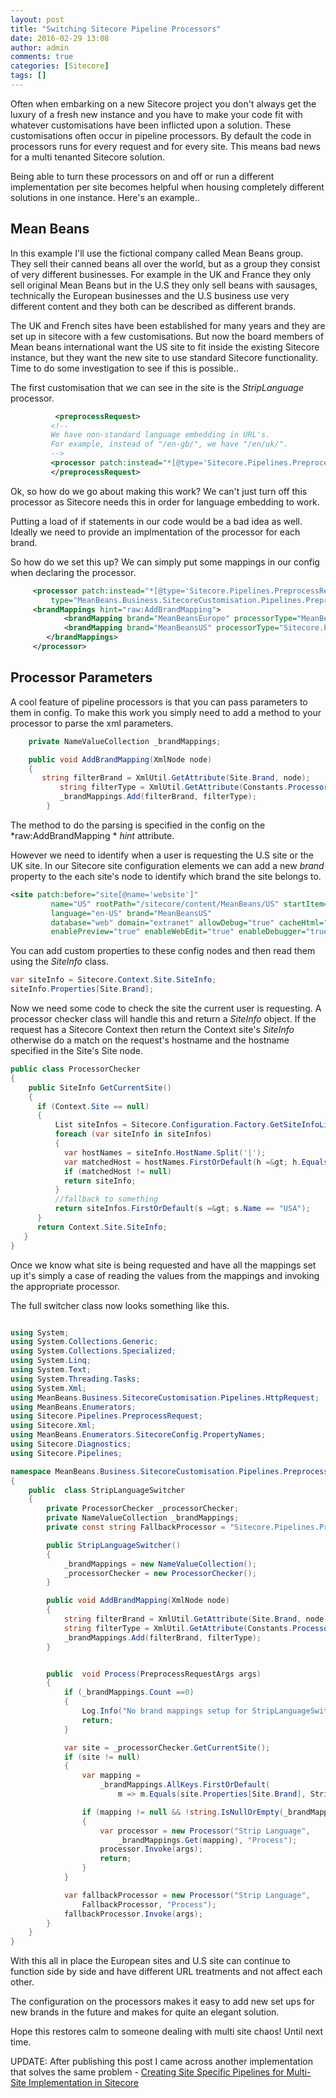 ```yaml
---
layout: post
title: "Switching Sitecore Pipeline Processors"
date: 2016-02-29 13:08
author: admin
comments: true
categories: [Sitecore]
tags: []
---
```

<span class="dropcap">O</span>ften when embarking on a new Sitecore project you don't always get the luxury of a fresh new instance and you have to make your code fit with whatever customisations have been inflicted upon a solution. These customisations often occur in pipeline processors. By default the code in processors runs for every request and for every site. This means bad news for a multi tenanted Sitecore solution.

<!-- more -->

Being able to turn these processors on and off or run a different implementation per site becomes helpful when housing completely different solutions in one instance. Here's an example..

## Mean Beans

In this example I'll use the fictional company called Mean Beans group. They sell their canned beans all over the world, but as a group they consist of very different businesses. For example in the UK and France they only sell original Mean Beans but in the U.S they only sell beans with sausages, technically the European businesses and the U.S business use very different content and they both can be described as different brands.

The UK and French sites have been established for many years and they are set up in sitecore with a few customisations. But now the board members of Mean beans international want the US site to fit inside the existing Sitecore instance, but they want the new site to use standard Sitecore functionality. Time to do some investigation to see if this is possible..

The first customisation that we can see in the site is the *StripLanguage* processor.

``` xml
          <preprocessRequest>
 	 	 <!--
 	 	 We have non-standard language embedding in URL's.
 	 	 For example, instead of "/en-gb/", we have "/en/uk/". 
 	 	 -->
 	 	 <processor patch:instead="*[@type='Sitecore.Pipelines.PreprocessRequest.StripLanguage, Sitecore.Kernel']" type="MeanBeans.SitecoreCustomisation.Pipelines.PreprocessRequest.StripCustomLanguageToken, MeanBeans.Business" />
         </preprocessRequest> 
```

Ok, so how do we go about making this work? We can't just turn off this processor as Sitecore needs this in order for language embedding to work.

Putting a load of if statements in our code would be a bad idea as well. Ideally we need to provide an implmentation of the processor for each brand.

So how do we set this up? We can simply put some mappings in our config when declaring the processor.

``` xml
     <processor patch:instead="*[@type='Sitecore.Pipelines.PreprocessRequest.StripLanguage, Sitecore.Kernel']"
 	 	 type="MeanBeans.Business.SitecoreCustomisation.Pipelines.PreprocessRequest.StripLanguageSwitcher, MeanBeans.Business">
 	 <brandMappings hint="raw:AddBrandMapping">
     	    <brandMapping brand="MeanBeansEurope" processorType="MeanBeans.Business.SitecoreCustomisation.Pipelines.PreprocessRequest.StripCustomLanguageToken, MeanBeans.Business"></brandMapping>
     	    <brandMapping brand="MeanBeansUS" processorType="Sitecore.Pipelines.PreprocessRequest.StripLanguage, Sitecore.Kernel"></brandMapping>
     	</brandMappings>
     </processor>
```

## Processor Parameters
A cool feature of pipeline processors is that you can pass parameters to them in config. To make this work you simply need to add a method to your processor to parse the xml parameters.

``` csharp
	private NameValueCollection _brandMappings;

	public void AddBrandMapping(XmlNode node)
	{
  	   string filterBrand = XmlUtil.GetAttribute(Site.Brand, node);
           string filterType = XmlUtil.GetAttribute(Constants.ProcessorType, node);
           _brandMappings.Add(filterBrand, filterType);
        }
```

The method to do the parsing is specified in the config on the *raw:AddBrandMapping * *hint* attribute.

However we need to identify when a user is requesting the U.S site or the UK site. In our Sitecore site configuration elements we can add a new *brand* property to the each site's node to identify which brand the site belongs to.

``` xml
<site patch:before="site[@name='website']"
 	 	 name="US" rootPath="/sitecore/content/MeanBeans/US" startItem="/Home" formsRoot="" hostName="meanbeans.us"
 	 	 language="en-US" brand="MeanBeansUS"
 	 	 database="web" domain="extranet" allowDebug="true" cacheHtml="true" htmlCacheSize="10MB" registryCacheSize="0" viewStateCacheSize="0" xslCacheSize="5MB" filteredItemsCacheSize="2MB"
 	 	 enablePreview="true" enableWebEdit="true" enableDebugger="true" disableClientData="true" />
```


You can add custom properties to these config nodes and then read them using the *SiteInfo* class.

``` csharp   
var siteInfo = Sitecore.Context.Site.SiteInfo;
siteInfo.Properties[Site.Brand];
```

Now we need some code to check the site the current user is requesting. A processor checker class will handle this and return a *SiteInfo* object. If the request has a Sitecore Context then return the Context site's *SiteInfo* otherwise do a match on the request's hostname and the hostname specified in the Site's Site node.

``` csharp
public class ProcessorChecker
{
    public SiteInfo GetCurrentSite()
    {
      if (Context.Site == null)
      {
          List siteInfos = Sitecore.Configuration.Factory.GetSiteInfoList();
          foreach (var siteInfo in siteInfos)
          {
            var hostNames = siteInfo.HostName.Split('|');
            var matchedHost = hostNames.FirstOrDefault(h =&gt; h.Equals(HttpContext.Current.Request.Url.Host,StringComparison.InvariantCultureIgnoreCase));
            if (matchedHost != null)
            return siteInfo;
          }
          //fallback to something
          return siteInfos.FirstOrDefault(s =&gt; s.Name == "USA");
      }
      return Context.Site.SiteInfo;
   }
}
```


Once we know what site is being requested and have all the mappings set up it's simply a case of reading the values from the mappings and invoking the appropriate processor.

The full switcher class now looks something like this.

``` csharp

using System;
using System.Collections.Generic;
using System.Collections.Specialized;
using System.Linq;
using System.Text;
using System.Threading.Tasks;
using System.Xml;
using MeanBeans.Business.SitecoreCustomisation.Pipelines.HttpRequest;
using MeanBeans.Enumerators;
using Sitecore.Pipelines.PreprocessRequest;
using Sitecore.Xml;
using MeanBeans.Enumerators.SitecoreConfig.PropertyNames;
using Sitecore.Diagnostics;
using Sitecore.Pipelines;

namespace MeanBeans.Business.SitecoreCustomisation.Pipelines.PreprocessRequest
{
    public  class StripLanguageSwitcher
    {
        private ProcessorChecker _processorChecker;
        private NameValueCollection _brandMappings;
        private const string FallbackProcessor = "Sitecore.Pipelines.PreprocessRequest.StripLanguage, Sitecore.Kernel";

        public StripLanguageSwitcher()
        {
            _brandMappings = new NameValueCollection();
            _processorChecker = new ProcessorChecker();
        }

        public void AddBrandMapping(XmlNode node)
        {
            string filterBrand = XmlUtil.GetAttribute(Site.Brand, node);
            string filterType = XmlUtil.GetAttribute(Constants.ProcessorType, node);
            _brandMappings.Add(filterBrand, filterType);
        }


        public  void Process(PreprocessRequestArgs args)
        {
            if (_brandMappings.Count ==0)
            {
                Log.Info("No brand mappings setup for StripLanguageSwitcher processor",this);
                return;
            }

            var site = _processorChecker.GetCurrentSite();
            if (site != null)
            {
                var mapping =
                    _brandMappings.AllKeys.FirstOrDefault(
                        m => m.Equals(site.Properties[Site.Brand], StringComparison.InvariantCultureIgnoreCase));

                if (mapping != null && !string.IsNullOrEmpty(_brandMappings.Get(mapping)))
                {
                    var processor = new Processor("Strip Language",
                        _brandMappings.Get(mapping), "Process");
                    processor.Invoke(args);
                    return;
                }
            }

            var fallbackProcessor = new Processor("Strip Language",
                FallbackProcessor, "Process");
            fallbackProcessor.Invoke(args);
        }
    }
}

```

With this all in place the European sites and U.S site can continue to function side by side and have different URL treatments and not affect each other.

The configuration on the processors makes it easy to add new set ups for new brands in the future and makes for quite an elegant solution.

Hope this restores calm to someone dealing with multi site chaos! Until next time.

UPDATE: After publishing this post I came across another implementation that solves the same problem - <a href="https://jammykam.wordpress.com/2014/08/26/creating-site-specific-pipelines-for-multi-site-implementation-in-sitecore-cms/" target="_new">Creating Site Specific Pipelines for Multi-Site Implementation in Sitecore</a>
